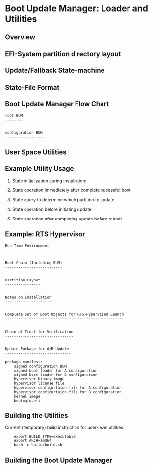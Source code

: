 # Boot Update Manager: Loader and Utilities


Overview
--------


EFI-System partition directory layout
-------------------------------------


Update/Fallback State-machine
-------------------------------


State-File Format
-----------------


Boot Update Manager Flow Chart
-------------------------------


    root BUM
    --------


    configuration BUM
    ------------------


User Space Utilities
--------------------


Example Utility Usage
---------------------

1) State initialization during installation:

2) State operation immediately after complete sucessful boot

3) State query to determine which partition to update

4) State operation before initiating update

5) State operation after completing update before reboot


Example: RTS Hypervisor
-----------------------

    Run-Time Environment
    --------------------


    Boot Chain (Including BUM)
    --------------------------


    Partition Layout
    ----------------


    Notes on Installation
    ---------------------


    Complete Set of Boot Objects for RTS-Hypervised Launch
    ------------------------------------------------------


    Chain-of-Trust for Verification
    -------------------------------


    Update Package for A/B Update
    ------------------------------

    package manifest:
        signed configuration BUM
        signed boot loader for A configuration
        signed boot loader for B configuration
        hyperviser binary image
        hypervisor license file
        hypervisor configurtaion file for A configuration
        hypervisor configurtaion file for B configuration
        kernel image
        bootmgfw.efi

Building the Utilities
----------------------

Current (temporary) build instruction for user-level utilities:

        export BUILD_TYPE=executable
        export ARCH=amd64
        bash -c build/build.sh

Building the Boot Update Manager
--------------------------------


